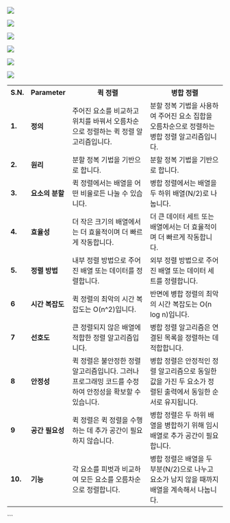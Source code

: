![](https://miro.medium.com/v2/resize:fit:640/format:webp/1*DtH6fEdBhoUGnjBWudJ8pA.png)

![](https://algs4.cs.princeton.edu/23quicksort/images/quicksort-overview.png)

![](https://algs4.cs.princeton.edu/23quicksort/images/partitioning-overview.png)

![](https://algs4.cs.princeton.edu/23quicksort/images/partitioning.png)

![](https://algs4.cs.princeton.edu/23quicksort/images/quicksort.png)

![](https://miro.medium.com/v2/resize:fit:720/format:webp/1*9Ydg_JYZ7m50kQW8nBH9Yg.png)

<table class="alt">
<tbody><tr>
<th>S.N.</th>
<th>Parameter</th>
<th>퀵 정렬</th>
<th>병합 정렬</th>
</tr>
<tr>
<td><strong>1.</strong></td>
<td><strong>정의</strong></td>
<td>주어진 요소를 비교하고 위치를 바꿔서 오름차순으로 정렬하는 퀵 정렬 알고리즘입니다.</td>
<td>분할 정복 기법을 사용하여 주어진 요소 집합을 오름차순으로 정렬하는 병합 정렬 알고리즘입니다.</td>
</tr>
<tr>
<td><strong>2.</strong></td>
<td><strong>원리</strong></td>
<td>분할 정복 기법을 기반으로 합니다.</td>
<td>분할 정복 기법을 기반으로 합니다.</td>
</tr>
<tr>
<td><strong>3.</strong></td>
<td><strong>요소의 분할</strong></td>
<td>퀵 정렬에서는 배열을 어떤 비율로든 나눌 수 있습니다.</td>
<td>병합 정렬에서는 배열을 두 하위 배열(N/2)로 나눕니다.</td>
</tr>
<tr>
<td><strong>4.</strong></td>
<td><strong>효율성</strong></td>
<td>더 작은 크기의 배열에서는 더 효율적이며 더 빠르게 작동합니다.</td>
<td>더 큰 데이터 세트 또는 배열에서는 더 효율적이며 더 빠르게 작동합니다.</td>
</tr>
<tr>
<td><strong>5.</strong></td>
<td><strong>정렬 방법</strong></td>
<td>내부 정렬 방법으로 주어진 배열 또는 데이터를 정렬합니다.</td>
<td>외부 정렬 방법으로 주어진 배열 또는 데이터 세트를 정렬합니다.</td>
</tr>
<tr>
<td><strong>6</strong></td>
<td><strong>시간 복잡도</strong></td>
<td>퀵 정렬의 최악의 시간 복잡도는 O(n^2)입니다.</td>
<td>반면에 병합 정렬의 최악의 시간 복잡도는 O(n log n)입니다.</td>
</tr>
<tr>
<td><strong>7</strong></td>
<td><strong>선호도</strong></td>
<td>큰 정렬되지 않은 배열에 적합한 정렬 알고리즘입니다.</td>
<td>병합 정렬 알고리즘은 연결된 목록을 정렬하는 데 적합합니다.</td>
</tr>
<tr>
<td><strong>8</strong></td>
<td><strong>안정성</strong></td>
<td>퀵 정렬은 불안정한 정렬 알고리즘입니다. 그러나 프로그래밍 코드를 수정하여 안정성을 확보할 수 있습니다.</td>
<td>병합 정렬은 안정적인 정렬 알고리즘으로 동일한 값을 가진 두 요소가 정렬된 출력에서 동일한 순서로 유지됩니다.</td>
</tr>
<tr>
<td><strong>9</strong></td>
<td><strong>공간 필요성</strong></td>
<td>퀵 정렬은 퀵 정렬을 수행하는 데 추가 공간이 필요하지 않습니다.</td>
<td>병합 정렬은 두 하위 배열을 병합하기 위해 임시 배열로 추가 공간이 필요합니다.</td>
</tr>
<tr>
<td><strong>10.</strong></td>
<td><strong>기능</strong></td>
<td>각 요소를 피벗과 비교하여 모든 요소를 오름차순으로 정렬합니다.</td>
<td>병합 정렬은 배열을 두 부분(N/2)으로 나누고 요소가 남지 않을 때까지 배열을 계속해서 나눕니다.</td>
</tr>
</tbody></table>
```